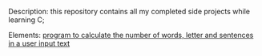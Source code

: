 Description: 
this repository contains all my completed side projects while learning C;

Elements:
[program to calculate the number of words, letter and sentences in a user input text](https://github.com/ksb7/side_miniprojects/blob/main/1.c)
